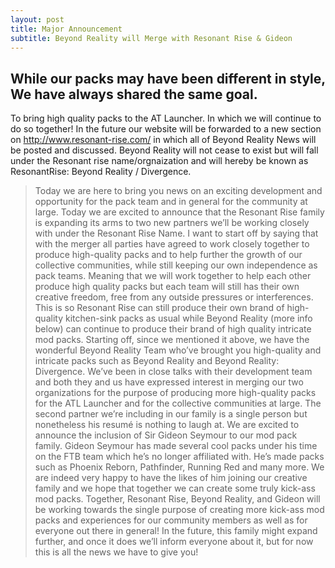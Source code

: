 ```yaml
---
layout: post
title: Major Announcement 
subtitle: Beyond Reality will Merge with Resonant Rise & Gideon
---
```


## While our packs may have been different in style, We have always shared the same goal. 
To bring high quality packs to the AT Launcher. In which we will continue to do so together! In the future our website will be forwarded to a new section on http://www.resonant-rise.com/ in which all of Beyond Reality News will be posted and discussed. Beyond Reality will not cease to exist but will fall under the Resonant rise name/orgnaization and will hereby be known as ResonantRise: Beyond Reality / Divergence.

> Today we are here to bring you news on an exciting development and opportunity for the pack team and in general for the community at large. Today we are excited to announce that the Resonant Rise family is expanding its arms to two new partners we’ll be working closely with under the Resonant Rise Name.
 I want to start off by saying that with the merger all parties have agreed to work closely together to produce high-quality packs and to help further the growth of our collective communities, while still keeping our own independence as pack teams. Meaning that we will work together to help each other produce high quality packs but each team will still has their own creative freedom, free from any outside pressures or interferences. This is so Resonant Rise can still produce their own brand of high-quality kitchen-sink packs as usual while Beyond Reality (more info below) can continue to produce their brand of high quality intricate mod packs.
 Starting off, since we mentioned it above, we have the wonderful Beyond Reality Team who’ve brought you high-quality and intricate packs such as Beyond Reality and Beyond Reality: Divergence. We’ve been in close talks with their development team and both they and us have expressed interest in merging our two organizations for the purpose of producing more high-quality packs for the ATL Launcher and for the collective communities at large. 
 The second partner we’re including in our family is a single person but nonetheless his resumé is nothing to laugh at. We are excited to announce the inclusion of Sir Gideon Seymour to our mod pack family. Gideon Seymour has made several cool packs under his time on the FTB team which he’s no longer affiliated with. He’s made packs such as Phoenix Reborn, Pathfinder, Running Red and many more. We are indeed very happy to have the likes of him joining our creative family and we hope that together we can create some truly kick-ass mod packs.
 Together, Resonant Rise, Beyond Reality, and Gideon will be working towards the single purpose of creating more kick-ass mod packs and experiences for our community members as well as for everyone out there in general! In the future, this family might expand further, and once it does we’ll inform everyone about it, but for now this is all the news we have to give you!
